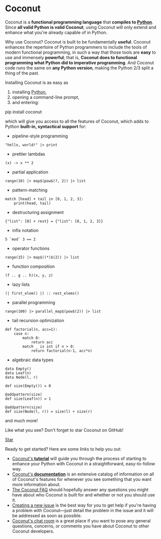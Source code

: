 # Coconut

Coconut is a **functional programming language** that **compiles to [Python](https://www.python.org/)**. Since **all valid Python is valid Coconut**, using Coconut will only extend and enhance what you're already capable of in Python.

Why use Coconut? Coconut is built to be fundamentally **useful**. Coconut enhances the repertoire of Python programmers to include the tools of modern functional programming, in such a way that those tools are **easy** to use and immensely **powerful**; that is, **Coconut does to functional programming what Python did to imperative programming**. And Coconut code runs the same on **any Python version**, making the Python 2/3 split a thing of the past.

Installing Coconut is as easy as

1. installing [Python](https://www.python.org/downloads/),
2. opening a command-line prompt,
3. and entering:

<div class="code-block">pip install coconut</div>

which will give you access to all the features of Coconut, which adds to Python **built-in, syntactical support** for:
- pipeline-style programming
```coconut
"hello, world!" |> print
```
- prettier lambdas
```coconut
(x) -> x ** 2
```
- partial application
```coconut
range(10) |> map$(pow$(?, 2)) |> list
```
- pattern-matching
```coconut
match [head] + tail in [0, 1, 2, 3]:
    print(head, tail)
```
- destructuring assignment
```coconut
{"list": [0] + rest} = {"list": [0, 1, 2, 3]}
```
- infix notation
```coconut
5 `mod` 3 == 2
```
- operator functions
```coconut
range(15) |> map$((*)$(2)) |> list
```
- function composition
```coconut
(f .. g .. h)(x, y, z)
```
- lazy lists
```coconut
(| first_elem() |) :: rest_elems()
```
- parallel programming
```coconut
range(100) |> parallel_map$(pow$(2)) |> list
```
- tail recursion optimization
```coconut
def factorial(n, acc=1):
    case n:
        match 0:
            return acc
        match _ is int if n > 0:
            return factorial(n-1, acc*n)
```
- algebraic data types
```coconut
data Empty()
data Leaf(n)
data Node(l, r)

def size(Empty()) = 0

@addpattern(size)
def size(Leaf(n)) = 1

@addpattern(size)
def size(Node(l, r)) = size(l) + size(r)
```

and much more!

Like what you see? Don't forget to star Coconut on GitHub!

<a class="github-button" href="https://github.com/evhub/coconut" data-icon="octicon-star" data-size="large" data-show-count="true" aria-label="Star evhub/coconut on GitHub">Star</a>

Ready to get started? Here are some links to help you out:
- [Coconut's **tutorial**](http://coconut.readthedocs.org/en/master/HELP.html) will guide you through the process of starting to enhance your Python with Coconut in a straightforward, easy-to-follow way.
- [Coconut's **documentation**](http://coconut.readthedocs.org/en/master/DOCS.html) is an extensive catalog of information on all of Coconut's features for whenever you see something that you want more information about.
- [The Coconut FAQ](http://coconut.readthedocs.org/en/master/FAQ.html) should hopefully answer any questions you might have about who Coconut is built for and whether or not you should use it.
- [Creating a new issue](https://github.com/evhub/coconut/issues/new) is the best way for you to get help if you're having a problem with Coconut—just detail the problem in the issue and it will be addressed as soon as possible.
- [Coconut's chat room](https://gitter.im/evhub/coconut) is a great place if you want to pose any general questions, concerns, or comments you have about Coconut to other Coconut developers.
